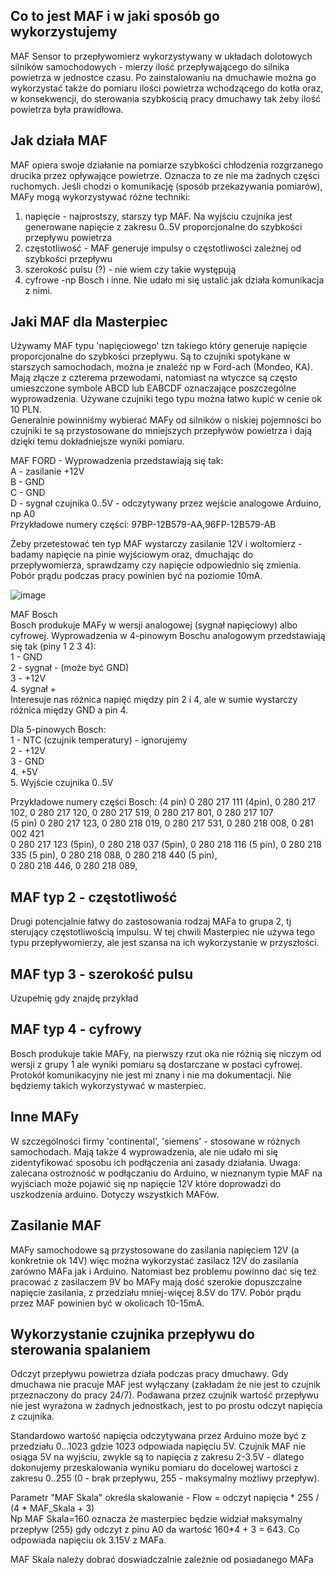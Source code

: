 

## Co to jest MAF i w jaki sposób go wykorzystujemy
MAF Sensor to przepływomierz wykorzystywany w układach dolotowych silników samochodowych - mierzy ilość przepływającego do silnika powietrza w jednostce czasu.
Po zainstalowaniu na dmuchawie można go wykorzystać także do pomiaru ilości powietrza wchodzącego do kotła oraz, w konsekwencji, do sterowania szybkością pracy dmuchawy tak żeby ilość powietrza była prawidłowa.

## Jak działa MAF
MAF opiera swoje działanie na pomiarze szybkości chłodzenia rozgrzanego drucika przez opływające powietrze. Oznacza to ze nie ma żadnych części ruchomych.
Jeśli chodzi o komunikację (sposób przekazywania pomiarów), MAFy mogą wykorzystywać różne techniki:
1. napięcie - najprostszy, starszy typ MAF. Na wyjściu czujnika jest generowane napięcie z zakresu 0..5V proporcjonalne do szybkości przepływu powietrza
2. częstotliwość - MAF generuje impulsy o częstotliwości zależnej od szybkości przepływu
3. szerokość pulsu (?) - nie wiem czy takie występują
4. cyfrowe -np Bosch  i inne. Nie udało mi się ustalić jak działa komunikacja z nimi.

## Jaki MAF dla Masterpiec
Używamy MAF typu 'napięciowego' tzn takiego który generuje napięcie proporcjonalne do szybkości przepływu. Są to czujniki spotykane w starszych samochodach, można je znaleźć np w Ford-ach (Mondeo, KA). Mają złącze z czterema przewodami, natomiast na wtyczce są często umieszczone symbole ABCD lub EABCDF oznaczające poszczególne wyprowadzenia. Używane czujniki tego typu można łatwo kupić w cenie ok 10 PLN.<br>
Generalnie powinniśmy wybierać MAFy od silników o niskiej pojemności bo czujniki te są przystosowane do mniejszych przepływów powietrza i dają dzięki temu dokładniejsze wyniki pomiaru. 

MAF FORD - Wyprowadzenia przedstawiają się tak: <br>
A - zasilanie +12V<br>
B - GND<br>
C - GND<br>
D - sygnał czujnika 0..5V - odczytywany przez wejście analogowe Arduino, np A0<br>
Przykładowe numery części: 97BP-12B579-AA,96FP-12B579-AB

Żeby przetestować ten typ MAF wystarczy zasilanie 12V i woltomierz -badamy napięcie na pinie wyjściowym oraz, dmuchając do przepływomierza, sprawdzamy czy napięcie odpowiednio się zmienia. Pobór prądu podczas pracy powinien być na poziomie 10mA.

![image](https://user-images.githubusercontent.com/1706814/174991645-42abb5e7-1ce4-499b-aaa7-12e494611787.png)

MAF Bosch <br/>
Bosch produkuje MAFy w wersji analogowej (sygnał napięciowy) albo cyfrowej.
Wyprowadzenia w 4-pinowym Boschu analogowym przedstawiają się tak (piny 1 2 3 4):<br/>
1 - GND<br>
2 - sygnał - (może być GND)<br>
3 - +12V<br>
4. sygnał + <br>
Interesuje nas różnica napięć między pin 2 i 4, ale w sumie wystarczy różnica między GND a pin 4.<br>

Dla 5-pinowych Bosch:<br>
1 - NTC (czujnik temperatury) - ignorujemy<br>
2 - +12V <br>
3 - GND<br>
4. +5V<br>
5. Wyjście czujnika 0..5V<br>

Przykładowe numery części Bosch:
(4 pin) 0 280 217 111 (4pin), 0 280 217 102, 0 280 217 120, 0 280 217 519, 0 280 217 801, 0 280 217 107<br>
(5 pin) 0 280 217 123,  0 280 218 019,  0 280 217 531, 0 280 218 008, 0 281 002 421 <br> 
0 280 217 123 (5pin), 0 280 218 037 (5pin), 0 280 218 116 (5 pin), 0 280 218 335 (5 pin),  0 280 218 088, 0 280 218 440 (5 pin), <br>
0 280 218 446, 0 280 218 089, 




## MAF typ 2 - częstotliwość
Drugi potencjalnie łatwy do zastosowania rodzaj MAFa to grupa 2, tj sterujący częstotliwością impulsu.
W tej chwili Masterpiec nie używa tego typu przepływomierzy, ale jest szansa na ich wykorzystanie w przyszłości.


## MAF typ 3 - szerokość pulsu
Uzupełnię gdy znajdę przykład

## MAF typ 4 - cyfrowy
Bosch produkuje takie MAFy, na pierwszy rzut oka nie różnią się niczym od wersji z grupy 1 ale wyniki pomiaru są dostarczane w postaci cyfrowej. Protokół komunikacyjny nie jest mi znany i nie ma dokumentacji. Nie będziemy takich wykorzystywać w masterpiec.

## Inne MAFy
W szczególności firmy 'continental', 'siemens' - stosowane w różnych samochodach. Mają także 4 wyprowadzenia, ale nie udało mi się zidentyfikować sposobu ich podłączenia ani zasady działania.
Uwaga: zalecana ostrożność w podłączaniu do Arduino, w nieznanym typie MAF na wyjściach może pojawić się np napięcie 12V które doprowadzi do uszkodzenia arduino.
Dotyczy wszystkich MAFów.

## Zasilanie MAF

MAFy samochodowe są przystosowane do zasilania napięciem 12V (a konkretnie ok 14V) więc można wykorzystać zasilacz 12V do zasilania zarówno MAFa jak i Arduino.
Natomiast bez problemu powinno dać się też pracować z zasilaczem 9V bo MAFy mają dość szerokie dopuszczalne napięcie zasilania, z przedziału mniej-więcej 8.5V do 17V.
Pobór prądu przez MAF powinien być w  okolicach 10-15mA.

## Wykorzystanie czujnika przepływu do sterowania spalaniem

Odczyt przepływu powietrza działa podczas pracy dmuchawy. Gdy dmuchawa nie pracuje MAF jest wyłączany (zakładam że nie jest to czujnik przeznaczony do pracy 24/7).
Podawana przez czujnik wartość przepływu nie jest wyrażona w żadnych jednostkach, jest to po prostu odczyt napięcia z czujnika.

Standardowo wartość napięcia odczytywana przez Arduino może być z przedziału 0...1023 gdzie 1023 odpowiada napięciu 5V. Czujnik MAF nie osiąga 5V na wyjściu, zwykle są to napięcia z zakresu 2-3.5V - dlatego dokonujemy przeskalowania wyniku pomiaru do docelowej wartości z zakresu 0..255 (0 - brak przepływu, 255 - maksymalny możliwy przepływ).


Parametr "MAF Skala" określa skalowanie - Flow = odczyt napięcia * 255 / (4 * MAF_Skala + 3) <br>
Np MAF Skala=160 oznacza że masterpiec będzie widział maksymalny przepływ (255) gdy odczyt z pinu A0 da wartość 160*4 + 3 = 643. Co odpowiada napięciu ok 3.15V z MAFa.

MAF Skala należy dobrać doswiadczalnie zależnie od posiadanego MAFa
